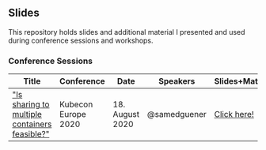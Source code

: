## Slides

This repository holds slides and additional material I presented and used during conference sessions and workshops.

### Conference Sessions

|  Title | Conference  | Date  | Speakers   |  Slides+Material |
|----------------|---|---|---|---|
| ["Is sharing to multiple containers feasible?"](https://kccnceu20.sched.com/event/ZesB/is-sharing-gpu-to-multiple-containers-feasible-samed-guner-sap)  | Kubecon Europe 2020  | 18. August 2020  |  @samedguener | [Click here!](https://github.com/samedguener/slides/tree/master/kubecon-2020)  |
